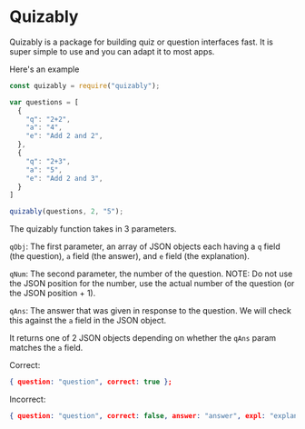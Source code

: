 # Quizably
Quizably is a package for building quiz or question interfaces fast. It is super simple to use and you can adapt it to most apps.

Here's an example
```javascript
const quizably = require("quizably");

var questions = [
  {
    "q": "2+2",
    "a": "4",
    "e": "Add 2 and 2",
  },
  {
    "q": "2+3",
    "a": "5",
    "e": "Add 2 and 3",
  }
]

quizably(questions, 2, "5");
```
The quizably function takes in 3 parameters.

`qObj`: The first parameter, an array of JSON objects each having a `q` field (the question), `a` field (the answer), and `e` field (the explanation).

`qNum`: The second parameter, the number of the question. NOTE: Do not use the JSON position for the number, use the actual number of the question (or the JSON position + 1).

`qAns`: The answer that was given in response to the question. We will check this against the `a` field in the JSON object.

It returns one of 2 JSON objects depending on whether the `qAns` param matches the `a` field.

Correct:
```json
{ question: "question", correct: true };
```
Incorrect:
```json
{ question: "question", correct: false, answer: "answer", expl: "explanation" }
```
